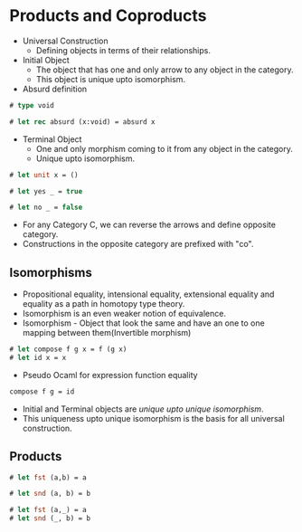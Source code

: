 # Products and Coproducts
* Universal Construction
  - Defining objects in terms of their relationships.
* Initial Object
  - The object that has one and only arrow to any object in the category.
  - This object is unique upto isomorphism.
* Absurd definition
```ocaml
# type void
```
```ocaml
# let rec absurd (x:void) = absurd x
```
* Terminal Object
  - One and only morphism coming to it from any object in the category.
  - Unique upto isomorphism.
```ocaml
# let unit x = ()
```
```ocaml
# let yes _ = true
```
```ocaml
# let no _ = false
```
* For any Category C, we can reverse the arrows and define opposite category.
* Constructions in the opposite category are prefixed with "co".
## Isomorphisms
* Propositional equality, intensional equality, extensional equality and equality as a path in homotopy type theory.
* Isomorphism is an even weaker notion of equivalence.
* Isomorphism - Object that look the same and have an one to one mapping between them(Invertible morphism)
```ocaml
# let compose f g x = f (g x)
# let id x = x
```
* Pseudo Ocaml for expression function equality
```ocaml
compose f g = id
```
* Initial and Terminal objects are *unique upto unique isomorphism*.
* This uniqueness upto unique isomorphism is the basis for all universal construction.
## Products
```ocaml
# let fst (a,b) = a
```
```ocaml
# let snd (a, b) = b
```
```ocaml
# let fst (a,_) = a
# let snd (_, b) = b
```
